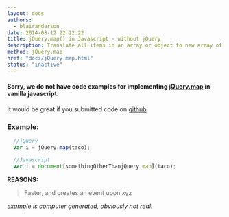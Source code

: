 ```yaml
---
layout: docs
authors:
  - blairanderson
date: 2014-08-12 22:22:22
title: jQuery.map() in Javascript - without jQuery
description: Translate all items in an array or object to new array of items.
method: jQuery.map
href: "docs/jQuery.map.html"
status: "inactive"
---
```


#### Sorry, we do not have code examples for implementing [jQuery.map](http://api.jquery.com/jQuery.map/) in vanilla javascript.

It would be great if you submitted code on [github](https://github.com/blairanderson/without-jquery/blob/master/docs/jQuery.map.md)

### Example:

```javascript
  //jQuery
  var i = jQuery.map(taco);

  //Javascript
  var i = document[somethingOtherThanjQuery.map](taco);

```

**REASONS:**
> Faster, and creates an event upon xyz

*example is computer generated, obviously not real.*
